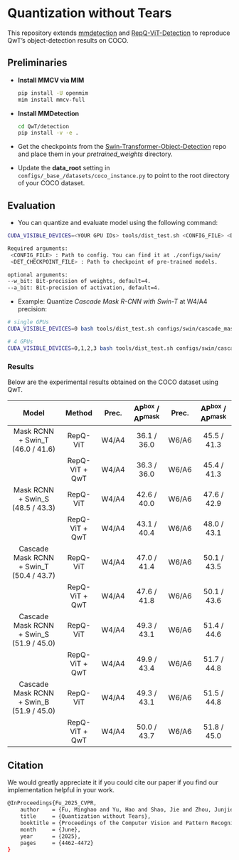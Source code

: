 # Quantization without Tears

This repository extends [mmdetection](https://github.com/open-mmlab/mmdetection) and [RepQ-ViT-Detection](https://github.com/zkkli/RepQ-ViT/tree/main/detection) to reproduce QwT’s object-detection results on COCO.

## Preliminaries

- **Install MMCV via MIM**  
  ```bash
  pip install -U openmim
  mim install mmcv-full
  ```

- **Install MMDetection**
    ```bash
    cd QwT/detection
    pip install -v -e .
    ```

- Get the checkpoints from the [Swin-Transformer-Object-Detection](https://github.com/SwinTransformer/Swin-Transformer-Object-Detection) repo and place them in your *pretrained_weights* directory.

- Update the **data_root** setting in `configs/_base_/datasets/coco_instance.py` to point to the root directory of your COCO dataset.


## Evaluation

- You can quantize and evaluate model using the following command:

```bash
CUDA_VISIBLE_DEVICES=<YOUR GPU IDs> tools/dist_test.sh <CONFIG_FILE> <DET_CHECKPOINT_FILE> <\#GPU USED> --eval bbox segm [--w_bits] [--a_bits]

Required arguments:
 <CONFIG_FILE> : Path to config. You can find it at ./configs/swin/
 <DET_CHECKPOINT_FILE> : Path to checkpoint of pre-trained models.

optional arguments:
--w_bit: Bit-precision of weights, default=4.
--a_bit: Bit-precision of activation, default=4.
```

- Example: Quantize *Cascade Mask R-CNN with Swin-T* at W4/A4 precision:

```bash
# single GPUs
CUDA_VISIBLE_DEVICES=0 bash tools/dist_test.sh configs/swin/cascade_mask_rcnn_swin_tiny_patch4_window7_mstrain_480-800_giou_4conv1f_adamw_3x_coco.py pretrained_weights/cascade_mask_rcnn_swin_tiny_patch4_window7.pth 1  --eval bbox segm --w_bit 4 --a_bits 4

# 4 GPUs
CUDA_VISIBLE_DEVICES=0,1,2,3 bash tools/dist_test.sh configs/swin/cascade_mask_rcnn_swin_tiny_patch4_window7_mstrain_480-800_giou_4conv1f_adamw_3x_coco.py pretrained_weights/cascade_mask_rcnn_swin_tiny_patch4_window7.pth 4  --eval bbox segm --w_bit 4 --a_bits 4
```

### Results

Below are the experimental results obtained on the COCO dataset using QwT.

| Model                                     | Method           | Prec. | AP<sup>box</sup> / AP<sup>mask</sup> | Prec. | AP<sup>box</sup> / AP<sup>mask</sup> |
|:-----------------------------------------:|:----------------:|:-----:|:------------------------------------:|:-----:|:------------------------------------:|
| Mask RCNN + Swin_T (46.0 / 41.6)          |  RepQ-ViT        | W4/A4 | 36.1 / 36.0                          | W6/A6 | 45.5 / 41.3                          |  
|                                           |  RepQ-ViT + QwT  | W4/A4 | 36.3 / 36.0                          | W6/A6 | 45.4 / 41.3                          |
| Mask RCNN + Swin_S (48.5 / 43.3)          |  RepQ-ViT        | W4/A4 | 42.6 / 40.0                          | W6/A6 | 47.6 / 42.9                          |
|                                           |  RepQ-ViT + QwT  | W4/A4 | 43.1 / 40.4                          | W6/A6 | 48.0 / 43.1                          |
| Cascade Mask RCNN + Swin_T (50.4 / 43.7)  |  RepQ-ViT        | W4/A4 | 47.0 / 41.4                          | W6/A6 | 50.1 / 43.5                          |
|                                           |  RepQ-ViT + QwT  | W4/A4 | 47.6 / 41.8                          | W6/A6 | 50.1 / 43.6                          |
| Cascade Mask RCNN + Swin_S (51.9 / 45.0)  |  RepQ-ViT        | W4/A4 | 49.3 / 43.1                          | W6/A6 | 51.4 / 44.6                          |
|                                           |  RepQ-ViT + QwT  | W4/A4 | 49.9 / 43.4                          | W6/A6 | 51.7 / 44.8                          |
| Cascade Mask RCNN + Swin_B (51.9 / 45.0)  |  RepQ-ViT        | W4/A4 | 49.3 / 43.1                          | W6/A6 | 51.5 / 44.8                          |
|                                           |  RepQ-ViT + QwT  | W4/A4 | 50.0 / 43.7                          | W6/A6 | 51.8 / 45.0                          |

## Citation

We would greatly appreciate it if you could cite our paper if you find our implementation helpful in your work.

```bash
@InProceedings{Fu_2025_CVPR,
    author    = {Fu, Minghao and Yu, Hao and Shao, Jie and Zhou, Junjie and Zhu, Ke and Wu, Jianxin},
    title     = {Quantization without Tears},
    booktitle = {Proceedings of the Computer Vision and Pattern Recognition Conference (CVPR)},
    month     = {June},
    year      = {2025},
    pages     = {4462-4472}
}
```

